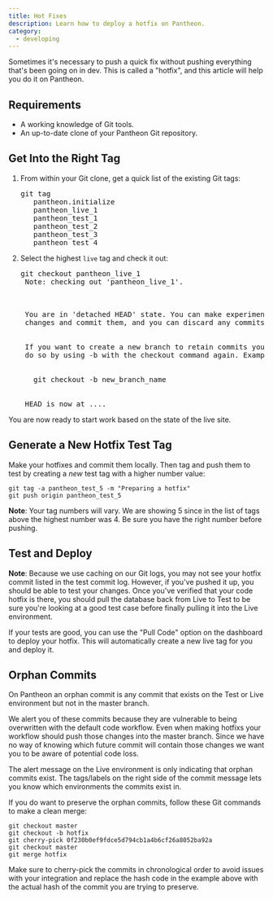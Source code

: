 ```yaml
---
title: Hot Fixes
description: Learn how to deploy a hotfix on Pantheon.
category:
  - developing
---
```

Sometimes it's necessary to push a quick fix without pushing everything that's been going on in dev. This is called a "hotfix", and this article will help you do it on Pantheon.

## Requirements

- A working knowledge of Git tools.
- An up-to-date clone of your Pantheon Git repository.

## Get Into the Right Tag

1. From within your Git clone, get a quick list of the existing Git tags:<br />

      <pre code>git tag
      pantheon.initialize
      pantheon_live_1
      pantheon_test_1
      pantheon_test_2
      pantheon_test_3
      pantheon_test_4</pre code>


2. Select the highest `live` tag and check it out:

      <pre code>git checkout pantheon_live_1
    Note: checking out 'pantheon_live_1'.



    You are in 'detached HEAD' state. You can make experimental
    changes and commit them, and you can discard any commits you make without impacting any branches by performing another checkout.


    If you want to create a new branch to retain commits you create, you can
    do so by using -b with the checkout command again. Example:


      git checkout -b new_branch_name


    HEAD is now at ....</pre code>

You are now ready to start work based on the state of the live site.

## Generate a New Hotfix Test Tag

Make your hotfixes and commit them locally. Then tag and push them to test by creating a _new_ test tag with a higher number value:

    git tag -a pantheon_test_5 -m "Preparing a hotfix"
    git push origin pantheon_test_5

**Note**: Your tag numbers will vary. We are showing 5 since in the list of tags above the highest number was 4. Be sure you have the right number before pushing.

## Test and Deploy

**Note**: Because we use caching on our Git logs, you may not see your hotfix commit listed in the test commit log. However, if you've pushed it up, you should be able to test your changes. Once you've verified that your code hotfix is there, you should pull the database back from Live to Test to be sure you're looking at a good test case before finally pulling it into the Live environment.

If your tests are good, you can use the "Pull Code" option on the dashboard to deploy your hotfix. This will automatically create a new live tag for you and deploy it.

## Orphan Commits

On Pantheon an orphan commit is any commit that exists on the Test or Live environment but not in the master branch.

We alert you of these commits because they are vulnerable to being overwritten with the default code workflow. Even when making hotfixs your workflow should push those changes into the master branch. Since we have no way of knowing which future commit will contain those changes we want you to be aware of potential code loss.

The alert message on the Live environment is only indicating that orphan commits exist. The tags/labels on the right side of the commit message lets you know which environments the commits exist in.

If you do want to preserve the orphan commits, follow these Git commands to make a clean merge:

    git checkout master
    git checkout -b hotfix
    git cherry-pick 0f230b0ef9fdce5d794cb1a4b6cf26a8052ba92a
    git checkout master
    git merge hotfix

Make sure to cherry-pick the commits in chronological order to avoid issues with your integration and replace the hash code in the example above with the actual hash of the commit you are trying to preserve.

